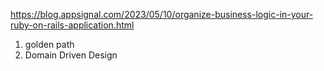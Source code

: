 https://blog.appsignal.com/2023/05/10/organize-business-logic-in-your-ruby-on-rails-application.html


1. golden path
2. Domain Driven Design
